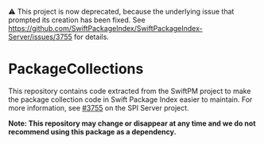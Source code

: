 ⚠️ This project is now deprecated, because the underlying issue that prompted its creation has been fixed. See https://github.com/SwiftPackageIndex/SwiftPackageIndex-Server/issues/3755 for details.

# PackageCollections

This repository contains code extracted from the SwiftPM project to make the package collection code in Swift Package Index easier to maintain. For more information, see [#3755](https://github.com/SwiftPackageIndex/SwiftPackageIndex-Server/issues/3755#event-17303184465) on the SPI Server project.

**Note: This repository may change or disappear at any time and we do not recommend using this package as a dependency.**
